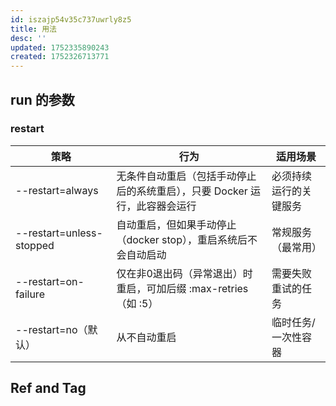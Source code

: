 ```yaml
---
id: iszajp54v35c737uwrly8z5
title: 用法
desc: ''
updated: 1752335890243
created: 1752326713771
---
```


## run 的参数

### restart

| 策略                     | 行为                                                                       | 适用场景               |
| ------------------------ | -------------------------------------------------------------------------- | ---------------------- |
| --restart=always         | 无条件自动重启（包括手动停止后的系统重启），只要 Docker 运行，此容器会运行 | 必须持续运行的关键服务 |
| --restart=unless-stopped | 自动重启，但如果手动停止（docker stop），重启系统后不会自动启动            | 常规服务（最常用）     |
| --restart=on-failure     | 仅在非0退出码（异常退出）时重启，可加后缀 :max-retries（如 :5）            | 需要失败重试的任务     |
| --restart=no（默认）     | 从不自动重启                                                               | 临时任务/一次性容器    |


## Ref and Tag